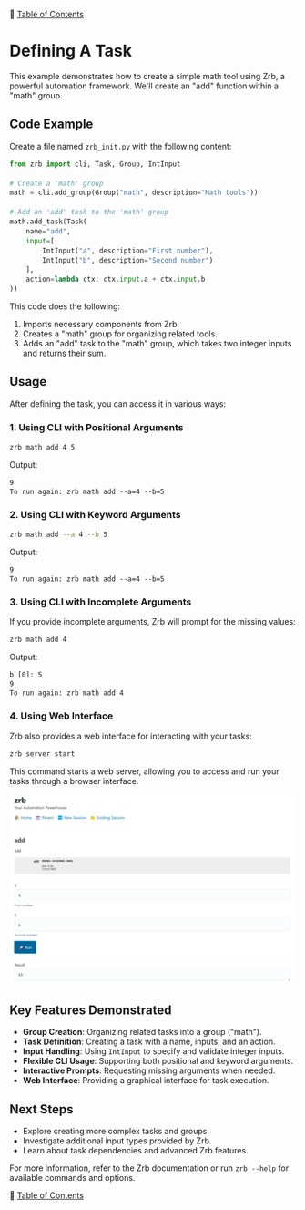 🔖 [Table of Contents](../README.md)

# Defining A Task

This example demonstrates how to create a simple math tool using Zrb, a powerful automation framework. We'll create an "add" function within a "math" group.

## Code Example

Create a file named `zrb_init.py` with the following content:

```python
from zrb import cli, Task, Group, IntInput

# Create a 'math' group
math = cli.add_group(Group("math", description="Math tools"))

# Add an 'add' task to the 'math' group
math.add_task(Task(
    name="add",
    input=[
        IntInput("a", description="First number"),
        IntInput("b", description="Second number")
    ],
    action=lambda ctx: ctx.input.a + ctx.input.b
))
```

This code does the following:
1. Imports necessary components from Zrb.
2. Creates a "math" group for organizing related tools.
3. Adds an "add" task to the "math" group, which takes two integer inputs and returns their sum.

## Usage

After defining the task, you can access it in various ways:

### 1. Using CLI with Positional Arguments

```bash
zrb math add 4 5
```

Output:
```
9
To run again: zrb math add --a=4 --b=5
```

### 2. Using CLI with Keyword Arguments

```bash
zrb math add --a 4 --b 5
```

Output:
```
9
To run again: zrb math add --a=4 --b=5
```

### 3. Using CLI with Incomplete Arguments

If you provide incomplete arguments, Zrb will prompt for the missing values:

```bash
zrb math add 4
```

Output:
```
b [0]: 5
9
To run again: zrb math add 4
```

### 4. Using Web Interface

Zrb also provides a web interface for interacting with your tasks:

```bash
zrb server start
```

This command starts a web server, allowing you to access and run your tasks through a browser interface.

![](_images/web.png)

## Key Features Demonstrated

- **Group Creation**: Organizing related tasks into a group ("math").
- **Task Definition**: Creating a task with a name, inputs, and an action.
- **Input Handling**: Using `IntInput` to specify and validate integer inputs.
- **Flexible CLI Usage**: Supporting both positional and keyword arguments.
- **Interactive Prompts**: Requesting missing arguments when needed.
- **Web Interface**: Providing a graphical interface for task execution.

## Next Steps

- Explore creating more complex tasks and groups.
- Investigate additional input types provided by Zrb.
- Learn about task dependencies and advanced Zrb features.

For more information, refer to the Zrb documentation or run `zrb --help` for available commands and options.

🔖 [Table of Contents](../README.md)
